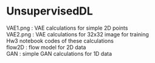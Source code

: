 # UnsupervisedDL
VAE1.png : VAE calculations for simple 2D points <br>
VAE2.png : VAE calculations for 32x32 image for training <br>
Hw3 notebook codes of these calculations <br>
flow2D : flow model for 2D data <br>
GAN : simple GAN calculations for 1D data
